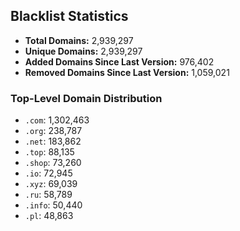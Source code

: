 ## Blacklist Statistics

- **Total Domains:** 2,939,297
- **Unique Domains:** 2,939,297
- **Added Domains Since Last Version:** 976,402
- **Removed Domains Since Last Version:** 1,059,021

### Top-Level Domain Distribution

-  `.com`: 1,302,463
-  `.org`: 238,787
-  `.net`: 183,862
-  `.top`: 88,135
-  `.shop`: 73,260
-  `.io`: 72,945
-  `.xyz`: 69,039
-  `.ru`: 58,789
-  `.info`: 50,440
-  `.pl`: 48,863
